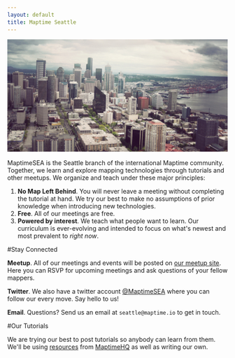 ```yaml
---
layout: default
title: Maptime Seattle
---
```


![Seattle skyline](/img/4850319902_2613f2e28e_b.jpg)

MaptimeSEA is the Seattle branch of the international Maptime community. Together, we learn and explore mapping technologies through tutorials and other meetups. We organize and teach under these major principles:

1. **No Map Left Behind**. You will never leave a meeting without completing the tutorial at hand. We try our best to make no assumptions of prior knowledge when introducing new technologies.
1. **Free**. All of our meetings are free.
1. **Powered by interest**. We teach what people want to learn. Our curriculum is ever-evolving and intended to focus on what's newest and most prevalent to *right now*.

#Stay Connected

**Meetup**. All of our meetings and events will be posted on [our meetup site](http://meetup.com/maptimeSEA). Here you can RSVP for upcoming meetings and ask questions of your fellow mappers.

**Twitter**. We also have a twitter account [@MaptimeSEA](http://twitter.com/MaptimeSEA) where you can follow our every move. Say hello to us!

**Email**. Questions? Send us an email at `seattle@maptime.io` to get in touch.

#Our Tutorials

We are trying our best to post tutorials so anybody can learn from them. We'll be using [resources](http://maptime.io/lessons-resources/) from [MaptimeHQ](http://twitter.com/MaptimeHQ) as well as writing our own.